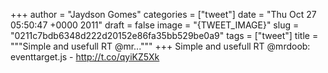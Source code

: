 
+++
author = "Jaydson Gomes"
categories = ["tweet"]
date = "Thu Oct 27 05:50:47 +0000 2011"
draft = false
image = "{TWEET_IMAGE}"
slug = "0211c7bdb6348d222d20152e86fa35bb529be0a9"
tags = ["tweet"]
title = """Simple and usefull RT @mr..."""
+++
Simple and usefull RT @mrdoob: eventtarget.js - http://t.co/qyiKZ5Xk
